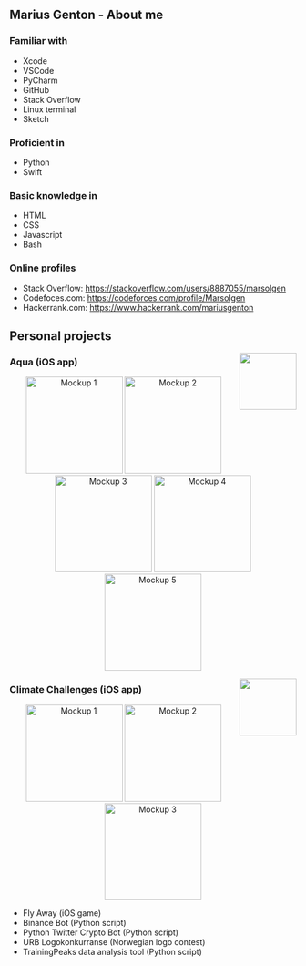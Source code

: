 
## Marius Genton - About me
### Familiar with
 - Xcode
 - VSCode
 - PyCharm
 - GitHub
 - Stack Overflow
 - Linux terminal
 - Sketch

### Proficient in
 - Python
 - Swift

### Basic knowledge in
 - HTML
 - CSS
 - Javascript
 - Bash

### Online profiles
 - Stack Overflow: https://stackoverflow.com/users/8887055/marsolgen
 - Codefoces.com: https://codeforces.com/profile/Marsolgen
 - Hackerrank.com: https://www.hackerrank.com/mariusgenton
 
 
 ## Personal projects
 <img align="right" width="100" src="https://user-images.githubusercontent.com/59290941/192072857-a859ae07-e3ad-43ee-a508-751b31efb0fa.png">
 
 ### Aqua (iOS app)

 <p align="center">
   <img src="https://user-images.githubusercontent.com/59290941/192072858-b5c2aa58-bd3c-4af3-85d1-d578b7551181.png" width="170" title="Mockup 1">
   <img src="https://user-images.githubusercontent.com/59290941/192072859-379cdf86-6691-4a75-9c93-3090e23d8778.png" width="170" title="Mockup 2">
   <img src="https://user-images.githubusercontent.com/59290941/192072860-ff543f9a-5afb-4634-99b0-4e1a4d75f361.png" width="170" title="Mockup 3">
   <img src="https://user-images.githubusercontent.com/59290941/192072861-81a9bde0-7c6c-4034-9eff-67149e1ba5ef.png" width="170" title="Mockup 4">
   <img src="https://user-images.githubusercontent.com/59290941/192072862-e84147d1-5ac5-4448-bb3e-3b96852a4e88.png" width="170" title="Mockup 5">
 </p>
 
 
 <img align="right" width="100" src="https://user-images.githubusercontent.com/59290941/192073247-204036c8-1132-4302-ac01-dff43b3d8702.png">
 
 ### Climate Challenges (iOS app)
 
  <p align="center">
   <img src="https://user-images.githubusercontent.com/59290941/192073250-080f114e-9f33-45e8-9b17-49e7de7e18e3.png" width="170" title="Mockup 1">
   <img src="https://user-images.githubusercontent.com/59290941/192073253-8ff8e173-ba89-4187-add1-047a770a0cb2.png" width="170" title="Mockup 2">
   <img src="https://user-images.githubusercontent.com/59290941/192073255-fca4d39f-c630-42ce-92f0-efb3de2d89f5.png" width="170" title="Mockup 3">
 </p>
 
 - Fly Away (iOS game)
 - Binance Bot (Python script)
 - Python Twitter Crypto Bot (Python script)
 - URB Logokonkurranse (Norwegian logo contest)
 - TrainingPeaks data analysis tool (Python script)
